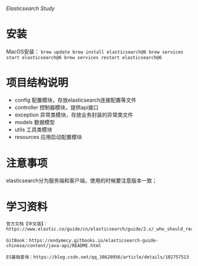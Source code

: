 ###### Elasticsearch Study 

# 安装
MacOS安装：
`brew update
 brew install elasticsearch@6
 brew services start elasticsearch@6
 brew services restart elasticsearch@6
`

# 项目结构说明
+ config 配置模块，存放elasticsearch连接配置等文件
+ controller 控制器模块，提供api接口
+ exception 异常类模块，存放业务封装的异常类文件
+ models 数据模型
+ utils 工具类模块
+ resources 应用启动配置模块


# 注意事项
elasticsearch分为服务端和客户端，使用的时候要注意版本一致；


# 学习资料
```
官方文档【中文版】：https://www.elastic.co/guide/cn/elasticsearch/guide/2.x/_who_should_read_this_book.html

GitBook：https://endymecy.gitbooks.io/elasticsearch-guide-chinese/content/java-api/README.html

ES基础查询：https://blog.csdn.net/qq_38620956/article/details/102757513
```